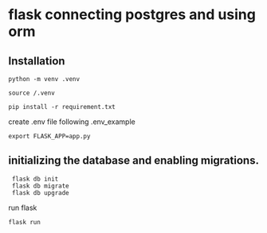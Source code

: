 # flask connecting postgres and using orm 

## Installation

```
python -m venv .venv

source /.venv
```

```
pip install -r requirement.txt
```

create .env file following .env_example


```
export FLASK_APP=app.py
```

## initializing the database and enabling migrations. 


```
 flask db init
 flask db migrate
 flask db upgrade
```

run flask

```
flask run
```